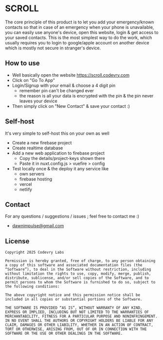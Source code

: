 # SCROLL

The core principle of this product is to let you add your emergency/known contacts so that in case of an emergency when your phone is unavailable, you can easily use anyone's device, open this website, login & get access to your saved contacts. This is the most simplest way to do the work, which usually requires you to login to google/apple account on another device which is mostly not secure in stranger's device.

## How to use
* Well basically open the website https://scroll.codevry.com
* Click on "Go To App"
* Login/Signup with your email & choose a 4 digit pin
  * remember pin can't be changed ever
  * the reason is all your data is encrypted with the pin & the pin never leaves your device
* Then simply click on "New Contact" & save your contact :)

## Self-host
It's very simple to self-host this on your own as well

* Create a new firebase project
* Create realtime database
* Add a new web application to firebase project
  * Copy the details/project-keys shown there
  * Paste it in nuxt.config.js > vuefire > config
* Test locally once & the deploy it any service like
  * own servers
  * firebase hosting
  * vercel
  * netlify

## Contact
For any questions / suggestions / issues ; feel free to contact me :)
* dawnimpulse@gmail.com

## License
```
Copyright 2025 Codevry Labs

Permission is hereby granted, free of charge, to any person obtaining a copy of this software and associated documentation files (the “Software”), to deal in the Software without restriction, including without limitation the rights to use, copy, modify, merge, publish, distribute, sublicense, and/or sell copies of the Software, and to permit persons to whom the Software is furnished to do so, subject to the following conditions:

The above copyright notice and this permission notice shall be included in all copies or substantial portions of the Software.

THE SOFTWARE IS PROVIDED “AS IS”, WITHOUT WARRANTY OF ANY KIND, EXPRESS OR IMPLIED, INCLUDING BUT NOT LIMITED TO THE WARRANTIES OF MERCHANTABILITY, FITNESS FOR A PARTICULAR PURPOSE AND NONINFRINGEMENT. IN NO EVENT SHALL THE AUTHORS OR COPYRIGHT HOLDERS BE LIABLE FOR ANY CLAIM, DAMAGES OR OTHER LIABILITY, WHETHER IN AN ACTION OF CONTRACT, TORT OR OTHERWISE, ARISING FROM, OUT OF OR IN CONNECTION WITH THE SOFTWARE OR THE USE OR OTHER DEALINGS IN THE SOFTWARE.
```